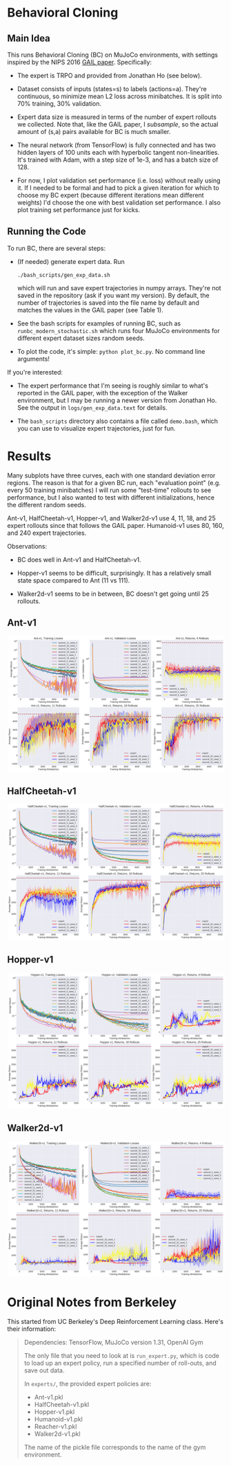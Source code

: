 # Behavioral Cloning

## Main Idea

This runs Behavioral Cloning (BC) on MuJoCo environments, with settings inspired
by the NIPS 2016 [GAIL paper][1]. Specifically:

- The expert is TRPO and provided from Jonathan Ho (see below).

- Dataset consists of inputs (states=s) to labels (actions=a). They're
  continuous, so minimize mean L2 loss across minibatches. It is split into 70%
  training, 30% validation.

- Expert data size is measured in terms of the number of expert rollouts we
  collected. Note that, like the GAIL paper, I *subsample*, so the actual amount
  of (s,a) pairs available for BC is much smaller.

- The neural network (from TensorFlow) is fully connected and has two hidden
  layers of 100 units each with hyperbolic tangent non-linearities. It's trained
  with Adam, with a step size of 1e-3, and has a batch size of 128.

- For now, I plot validation set performance (i.e. loss) without really using
  it. If I needed to be formal and had to pick a given iteration for which to
  choose my BC expert (because different iterations mean different weights) I'd
  choose the one with best validation set performance. I also plot training set
  performance just for kicks.


## Running the Code

To run BC, there are several steps:

- (If needed) generate expert data. Run

  ```
  ./bash_scripts/gen_exp_data.sh
  ```

  which will run and save expert trajectories in numpy arrays. They're not saved
  in the repository (ask if you want my version). By default, the number of
  trajectories is saved into the file name by default and matches the values in
  the GAIL paper (see Table 1). 
  
- See the bash scripts for examples of running BC, such as
  `runbc_modern_stochastic.sh` which runs four MuJoCo environments for different
  expert dataset sizes random seeds.

- To plot the code, it's simple: `python plot_bc.py`. No command line arguments!


If you're interested:

- The expert performance that I'm seeing is roughly similar to what's reported
  in the GAIL paper, with the exception of the Walker environment, but I may be
  running a newer version from Jonathan Ho. See the output in
  `logs/gen_exp_data.text` for details.

- The `bash_scripts` directory also contains a file called `demo.bash`, which
  you can use to visualize expert trajectories, just for fun.


# Results

Many subplots have three curves, each with one standard deviation error regions.
The reason is that for a given BC run, each "evaluation point" (e.g. every 50
training minibatches) I will run some "test-time" rollouts to see performance,
but I also wanted to test with different initializations, hence the different
random seeds.

Ant-v1, HalfCheetah-v1, Hopper-v1, and Walker2d-v1 use 4, 11, 18, and 25 expert
rollouts since that follows the GAIL paper. Humanoid-v1 uses 80, 160, and 240
expert trajectories.

Observations:

- BC does well in Ant-v1 and HalfCheetah-v1. 

- Hopper-v1 seems to be difficult, surprisingly. It has a relatively small state
  space compared to Ant (11 vs 111).

- Walker2d-v1 seems to be in between, BC doesn't get going until 25 rollouts.

## Ant-v1

![ant](figures/Ant-v1.png?raw=true)

## HalfCheetah-v1

![halfcheetah](figures/HalfCheetah-v1.png?raw=true)

## Hopper-v1

![hopper](figures/Hopper-v1.png?raw=true)

## Walker2d-v1

![walker2d](figures/Walker2d-v1.png?raw=true)


# Original Notes from Berkeley

This started from UC Berkeley's Deep Reinforcement Learning class. Here's their
information:

> Dependencies: TensorFlow, MuJoCo version 1.31, OpenAI Gym
> 
> The only file that you need to look at is `run_expert.py`, which is code to
> load up an expert policy, run a specified number of roll-outs, and save out
> data.
> 
> In `experts/`, the provided expert policies are:
> * Ant-v1.pkl
> * HalfCheetah-v1.pkl
> * Hopper-v1.pkl
> * Humanoid-v1.pkl
> * Reacher-v1.pkl
> * Walker2d-v1.pkl
> 
> The name of the pickle file corresponds to the name of the gym environment.

[1]:https://arxiv.org/abs/1606.03476
